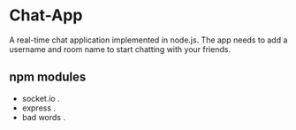 # Chat-App
A real-time chat application implemented in node.js. The app needs to add a username and room name to start chatting with your friends. 

## npm modules
- socket.io .
- express .
- bad words .
